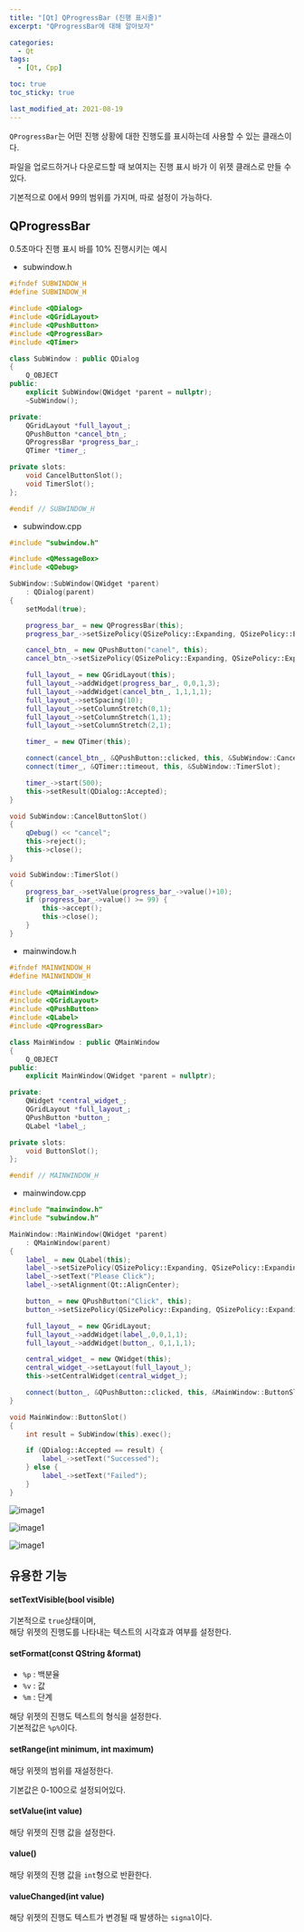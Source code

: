 ```yaml
---
title: "[Qt] QProgressBar (진행 표시줄)"
excerpt: "QProgressBar에 대해 알아보자"

categories:
  - Qt
tags:
  - [Qt, Cpp]

toc: true
toc_sticky: true

last_modified_at: 2021-08-19
---
```


`QProgressBar`는 어떤 진행 상황에 대한 진행도를 표시하는데 사용할 수 있는 클래스이다.

파일을 업로드하거나 다운로드할 때 보여지는 진행 표시 바가 이 위젯 클래스로 만들 수 있다.

기본적으로 0에서 99의 범위를 가지며, 따로 설정이 가능하다.

## QProgressBar

0.5초마다 진행 표시 바를 10% 진행시키는 예시

* subwindow.h

```cpp
#ifndef SUBWINDOW_H
#define SUBWINDOW_H

#include <QDialog>
#include <QGridLayout>
#include <QPushButton>
#include <QProgressBar>
#include <QTimer>

class SubWindow : public QDialog
{
    Q_OBJECT
public:
    explicit SubWindow(QWidget *parent = nullptr);
    ~SubWindow();

private:
    QGridLayout *full_layout_;
    QPushButton *cancel_btn_;
    QProgressBar *progress_bar_;
    QTimer *timer_;

private slots:
    void CancelButtonSlot();
    void TimerSlot();
};

#endif // SUBWINDOW_H
```

* subwindow.cpp

```cpp
#include "subwindow.h"

#include <QMessageBox>
#include <QDebug>

SubWindow::SubWindow(QWidget *parent)
    : QDialog(parent)
{
    setModal(true);

    progress_bar_ = new QProgressBar(this);
    progress_bar_->setSizePolicy(QSizePolicy::Expanding, QSizePolicy::Expanding);

    cancel_btn_ = new QPushButton("canel", this);
    cancel_btn_->setSizePolicy(QSizePolicy::Expanding, QSizePolicy::Expanding);

    full_layout_ = new QGridLayout(this);
    full_layout_->addWidget(progress_bar_, 0,0,1,3);
    full_layout_->addWidget(cancel_btn_, 1,1,1,1);
    full_layout_->setSpacing(10);
    full_layout_->setColumnStretch(0,1);
    full_layout_->setColumnStretch(1,1);
    full_layout_->setColumnStretch(2,1);

    timer_ = new QTimer(this);

    connect(cancel_btn_, &QPushButton::clicked, this, &SubWindow::CancelButtonSlot);
    connect(timer_, &QTimer::timeout, this, &SubWindow::TimerSlot);

    timer_->start(500);
    this->setResult(QDialog::Accepted);
}

void SubWindow::CancelButtonSlot()
{
    qDebug() << "cancel";
    this->reject();
    this->close();
}

void SubWindow::TimerSlot()
{
    progress_bar_->setValue(progress_bar_->value()+10);
    if (progress_bar_->value() >= 99) {
        this->accept();
        this->close();
    }
}
```

* mainwindow.h

```cpp
#ifndef MAINWINDOW_H
#define MAINWINDOW_H

#include <QMainWindow>
#include <QGridLayout>
#include <QPushButton>
#include <QLabel>
#include <QProgressBar>

class MainWindow : public QMainWindow
{
    Q_OBJECT
public:
    explicit MainWindow(QWidget *parent = nullptr);

private:
    QWidget *central_widget_;
    QGridLayout *full_layout_;
    QPushButton *button_;
    QLabel *label_;

private slots:
    void ButtonSlot();
};

#endif // MAINWINDOW_H
```

* mainwindow.cpp

```cpp
#include "mainwindow.h"
#include "subwindow.h"

MainWindow::MainWindow(QWidget *parent)
    : QMainWindow(parent)
{
    label_ = new QLabel(this);
    label_->setSizePolicy(QSizePolicy::Expanding, QSizePolicy::Expanding);
    label_->setText("Please Click");
    label_->setAlignment(Qt::AlignCenter);

    button_ = new QPushButton("Click", this);
    button_->setSizePolicy(QSizePolicy::Expanding, QSizePolicy::Expanding);

    full_layout_ = new QGridLayout;
    full_layout_->addWidget(label_,0,0,1,1);
    full_layout_->addWidget(button_, 0,1,1,1);

    central_widget_ = new QWidget(this);
    central_widget_->setLayout(full_layout_);
    this->setCentralWidget(central_widget_);

    connect(button_, &QPushButton::clicked, this, &MainWindow::ButtonSlot);
}

void MainWindow::ButtonSlot()
{
    int result = SubWindow(this).exec();

    if (QDialog::Accepted == result) {
        label_->setText("Successed");
    } else {
        label_->setText("Failed");
    }
}
```

![image1](/images/qt-image/progressbar_main.png)

![image1](/images/qt-image/progressbar_progress.png)

![image1](/images/qt-image/progressbar_result.png)

## 유용한 기능

#### setTextVisible(bool visible)

기본적으로 `true`상태이며,   
해당 위젯의 진행도를 나타내는 텍스트의 시각효과 여부를 설정한다.

#### setFormat(const QString &format)

* `%p` : 백분율
* `%v` : 값
* `%m` : 단계

해당 위젯의 진행도 텍스트의 형식을 설정한다.   
기본적값은 `%p%`이다.

#### setRange(int minimum, int maximum)

해당 위젯의 범위를 재설정한다.

기본값은 0-100으로 설정되어있다.

#### setValue(int value)

해당 위젯의 진행 값을 설정한다.

#### value()

해당 위젯의 진행 값을 `int`형으로 반환한다.

#### valueChanged(int value)

해당 위젯의 진행도 텍스트가 변경될 때 발생하는 `signal`이다.